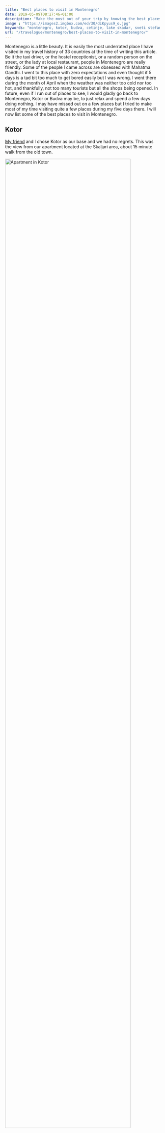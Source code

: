 ```yaml
---
title: "Best places to visit in Montenegro"
date: 2019-05-09T08:27:46+01:00
description: "Make the most out of your trip by knowing the best places to visit in Montenegro."
image : "https://images2.imgbox.com/ed/30/diKpyus9_o.jpg"
keywords: "montenegro, kotor, budva, cetinje, lake skadar, sveti stefan, virpazar, perast, lady of the rocks, blue sea caves"
url: "/travelogue/montenegro/best-places-to-visit-in-montenegro/"
---
```


Montenegro is a little beauty. It is easily the most underrated place I have visited in my travel history of 33 countries at the time of writing this article. Be it the taxi driver, or the hostel receptionist, or a random person on the street, or the lady at local restaurant, people in Montenegro are really friendly. Some of the people I came across are obsessed with Mahatma Gandhi. I went to this place with zero expectations and even thought if 5 days is a tad bit too much to get bored easily but I was wrong. I went there during the month of April when the weather was neither too cold nor too hot, and thankfully, not too many tourists but all the shops being opened. In future, even if I run out of places to see, I would gladly go back to Montenegro, Kotor or Budva may be, to just relax and spend a few days doing nothing. I may have missed out on a few places but I tried to make most of my time visiting quite a few places during my five days there. I will now list some of the best places to visit in Montenegro.

## Kotor

<a href = "https://www.kanchalonka.com/" target = "_blank">My friend</a> and I chose Kotor as our base and we had no regrets. This was the view from our apartment located at the Skaljari area, about 15 minute walk from the old town.

<img src = "https://images2.imgbox.com/a7/00/gZO17YDR_o.jpg" alt = "Apartment in Kotor" width = "90%" />

The old town itself is a nice area to walk around with many restaurants, small passages, markets and other shops. Besides this, Kotor has its own fortress, Kotor Fortress. The hike starts off easily but gets dangerous as you go higher. However, after a few meters you should get this wonderful view; the hike until here is very much doable even for beginners; I consider myself one.

<img src = "https://images2.imgbox.com/ed/30/diKpyus9_o.jpg" alt = "View from Kotor Fortress" width = "90%" />

Get the map before you begin your hike to know which paths can be dangerous. The guy at the ticket counter was really sweet. He did not have money to return so he just asked to go for free. The actual cost was somewhere close to 7 Euros.

When you are in Kotor, make some time to have a meal at <a href = "https://www.google.com/maps/uv?hl=de&pb=!1s0x134c3302e02225eb%3A0x70428059eab949de!3m1!7e115!4shttps%3A%2F%2Flh5.googleusercontent.com%2Fp%2FAF1QipP5uf7ro93a5tMBGB7Z0wwpGA4Q1VpRxeMs9vbJ%3Dw240-h160-k-no!5sbbq%20tanja%20kotor%20-%20Google-Suche!15sCAQ&imagekey=!1e10!2sAF1QipP5uf7ro93a5tMBGB7Z0wwpGA4Q1VpRxeMs9vbJ&sa=X&ved=2ahUKEwjGnez9l-boAhUk86YKHZs3D6sQoiowE3oECBoQBg">BBQ Tanjga</a>. This place is amazing and you will enjoy the food here, especially if you are a meat lover. The prices will be light on your pocket as well.

<img src = "https://images2.imgbox.com/f4/ec/MJfR88BJ_o.jpg" alt = "BBQ Tanjga Kotor" width = "90%" />

I must admit I fell in love with Kotor.

## Budva

An hour away from Kotor is another place called Budva. Budva, from what I heard, is the fancier, richer and more touristic version of Kotor. Sources claim the Russians heavily invested and helped develop this place. Having said that, Budva is really beautiful as well. It has its own castle. I could not capture everything in the picture below but we saw a couple clicking wedding photographs, listening to someone playing the guitar, the church bells ringing, the sun setting in, and the sound of the water from the Adriatic coast; what a lovely feeling.

<img src = "https://images2.imgbox.com/64/9d/SnmQGe59_o.jpg" alt = "Sunset at Budva" width = "90%" />

A random picture of <a href = "https://www.kanchalonka.com/" target = "_blank">my friend</a> and I relaxing and sipping some coffee at the beach.

<img src = "https://images2.imgbox.com/ce/83/5Wz0W2SE_o.jpg" alt = "Coffee at Budva" width = "90%" />

When you go a little away from Budva, you will find this small island cum 5-star resort called Sveti Stephan. We did not go inside of course but from a far away point managed to get a glimpse of it.

<img src = "https://images2.imgbox.com/f2/ae/be6kSrOd_o.jpg" alt = "Sveti Stephan" width = "90%" />

## Perast

When you are at Kotor, a tour of the Boka Bay is highly recommended. A part of the tour takes you through this wonderful region of Perast.

<img src = "https://images2.imgbox.com/9c/9b/sf3Gdljx_o.jpg" alt = "Perast Region" width = "90%" />

The boat also stops at Lady of the Rocks. While I cannot recollect the exact history, I got to know the localites visit this place every year to throw some rocks and come back as a ritual.

<img src = "https://images2.imgbox.com/b5/0a/dyNKrCiq_o.jpg" alt = "Lady of the Rocks" width = "90%" />

The boat takes you later towards the blue sea caves. This was another fascinating place to visit. Look how blue the water looks without any filter. You even see the reflection on the cave itself.

<img src = "https://images2.imgbox.com/ec/45/oNVZamtv_o.jpg" alt = "Blue Sea Caves" width = "90%" />

You can book some boat tours from the links below:

1. <a href = "https://www.getyourguide.com/kotor-l32202/kotor-perast-old-town-and-our-lady-of-the-rock-boat-tour-t128505/?partner_id=AAHMPGG&utm_medium=online_publisher&cmp=Montenegro" target = "_blank">Kotor: Perast Old Town and Our Lady of the Rocks Boat Tour</a><br>
2. <a href = "https://www.getyourguide.com/kotor-l32202/boat-tour-kotor-our-lady-of-the-rock-mamula-blue-cave-t126542/?partner_id=AAHMPGG&utm_medium=online_publisher&cmp=Montenegro" target = "_blank">Kotor Boat Tour: Our Lady of the Rocks, Mamula and Blue Cave</a><br>

## Lake Skadar

<a href = "https://www.kanchalonka.com/" target = "_blank">My friend and I</a> opted for the Big Montenegro tour provided by Montenegro Hostels. A part of the tour takes you to Lake Skadar; the largest lake in the Balkans. We were initially taken to Virpazar from where we took the boat and went around Lake Skadar. Lake Skadar is part of both Montenegro as well as Albania. We remained most of the time on the Montenegrin side. I am not sure if we were on the Albanian side but our guide definitely asked us to look around and see Shkoder, a small city in Albania.

<img src = "https://images2.imgbox.com/b8/c7/pdlK1Her_o.jpg" alt = "Lake Skadar" width = "90%" />

You can book some tours to Lake Skadar and more from the links below:

1. <a href = "https://www.getyourguide.com/kotor-l32202/montenegro-full-day-tour-from-kotor-t90990/?partner_id=AAHMPGG&utm_medium=online_publisher&cmp=Montenegro" target = "_blank">Montenegro: Full-Day Tour to Lovcen National Park & More</a><br>
2. <a href = "http://www.montenegrohostel.com/tours-excursions-2/mne-tours/big-montenegro-tour" target = "_blank">Big Montenegro Tour</a><br>

## Rijeka Crnojevića

After Lake Skadar, we went to the top of a mountain to get a view of Rijeka Crnojevića; translates to River of Crnojević. You get a view like this.

<img src = "https://images2.imgbox.com/6b/0f/RLSaN4JJ_o.jpg" alt = "Rijeka Crnojevića" width = "90%" />

## Ostrog Monastery

We were supposed to visit Lovćen National Park. However, due to bad weather, our guide asked us if we would be fine with Ostrog Monastery, and therefore, we ended up going to Ostrog Monastery.

<img src = "https://images2.imgbox.com/ff/83/vy5kzH1p_o.jpg" alt = "Ostrog Monastery" width = "90%" />

It is an Orthodox Church located vertically as if it is stuck to the mountain. This church is a popular pilgrimage place amongst the localites in the region. Believers claim their wishes came true or their problems lessened after having coming here and prayed. You can also find some beautiful art inside the church.

<img src = "https://images2.imgbox.com/56/98/607jmJ1s_o.jpg" alt = "Paintings at Ostrog Monastery" width = "90%" />

You can book some tours to Ostrog Monastery and more from the links below:

1. <a href = "https://www.getyourguide.com/kotor-l32202/kotor-full-day-north-montenegro-tour-t215937/?partner_id=AAHMPGG&utm_medium=online_publisher&cmp=Montenegro" target = "_blank">Montenegro: Durmitor, Tara & Ostrog Monastery Day Trip</a><br>

## Cetinje

We visited this little place called Cetinje. Our guide took us a to a small shop where she wanted us to try the best Börek according to her. Costing only around 1 Euro, the Börek was really good; made having cheese filling and is a sizeable portion for just 1 euro. Unfortunately, I do not remember the place. After filling ourselves with some Börek, we walked around the city for a while and seeing different things. Here's a nice little church below.

May be I have missed out on other places in Montenegro during this trip of mine but I will be back again to see the remaining ones and see Kotor once again.

My friend, Sukanya has also written a blog covering different aspects which you can read here: <a href = "https://www.kanchalonka.com/travel/cats-of-montenegro/" target = "_blank">https://www.kanchalonka.com/travel/cats-of-montenegro/</a>